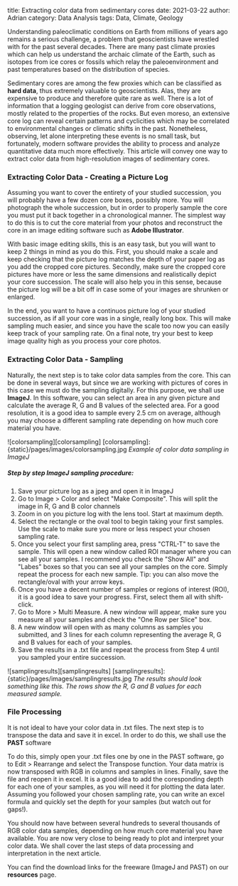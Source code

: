 title: Extracting color data from sedimentary cores
date: 2021-03-22
author: Adrian
category: Data Analysis
tags: Data, Climate, Geology

Understanding paleoclimatic conditions on Earth from millions of years ago remains a serious challenge, a problem that geoscientists have wrestled with for the past several decades. There are many past climate proxies which can help us understand the archaic climate of the Earth, such as isotopes from ice cores or fossils which relay the paleoenvironment and past temperatures based on the distribution of species. 

Sedimentary cores are among the few proxies which can be classified as **hard data**, thus extremely valuable to geoscientists. Alas, they are expensive to produce and therefore quite rare as well. There is a lot of information that a logging geologist can derive from core observations, mostly related to the properties of the rocks. But even moreso, an extensive core log can reveal certain patterns and cyclicities which may be correlated to environmental changes or climatic shifts in the past. Nonetheless, observing, let alone interpreting these events is no small task, but fortunately, modern software provides the ability to process and analyze quantitative data much more effectively. This article will convey one way to extract color data from high-resolution images of sedimentary cores.

### Extracting Color Data - Creating a Picture Log ### 

Assuming you want to cover the entirety of your studied succession, you will probably have a few dozen core boxes, possibly more. You will photograph the whole succession, but in order to properly sample the core you must put it back together in a chronological manner. The simplest way to do this is to cut the core material from your photos and reconstruct the core in an image editing software such as **Adobe Illustrator**. 

With basic image editing skills, this is an easy task, but you will want to keep 2 things in mind as you do this. First, you should make a scale and keep checking that the picture log matches the depth of your paper log as you add the cropped core pictures. Secondly, make sure the cropped core pictures have more or less the same dimensions and realistically depict your core succession. The scale will also help you in this sense, because the picture log will be a bit off in case some of your images are shrunken or enlarged. 

In the end, you want to have a continuos picture log of your studied succession, as if all your core was in a single, really long box. This will make sampling much easier, and since you have the scale too now you can easily keep track of your sampling rate. On a final note, try your best to keep image quality high as you process your core photos. 

### Extracting Color Data - Sampling ### 

Naturally, the next step is to take color data samples from the core. This can be done in several ways, but since we are working with pictures of cores in this case we must do the sampling digitally. For this purpose, we shall use **ImageJ**. In this software, you can select an area in any given picture and calculate the average R, G and B values of the selected area. For a good resolution, it is a good idea to sample every 2.5 cm on average, although you may choose a different sampling rate depending on how much core material you have.

![colorsampling][colorsampling]
[colorsampling]: {static}/pages/images/colorsampling.jpg
*Example of color data sampling in ImageJ*

##### Step by step ImageJ sampling procedure: #####

1. Save your picture log as a jpeg and open it in ImageJ
2. Go to Image > Color and select "Make Composite". This will split the image in R, G and B color channels
3. Zoom in on you picture log with the lens tool. Start at maximum depth.
4. Select the rectangle or the oval tool to begin taking your first samples. Use the scale to make sure you more or less respect your chosen sampling rate.
5. Once you select your first sampling area, press "CTRL-T" to save the sample. This will open a new window called ROI manager where you can see all your samples. I recommend you check the "Show All" and "Labes" boxes so that you can see all your samples on the core. Simply repeat the process for each new sample. 
Tip: you can also move the rectangle/oval with your arrow keys.
6. Once you have a decent number of samples or regions of interest (ROI), it is a good idea to save your progress. First, select them all with shift-click. 
7. Go to More > Multi Measure. A new window will appear, make sure you measure all your samples and check the "One Row per Slice" box. 
8. A new window will open with as many columns as samples you submitted, and 3 lines for each column representing the average R, G and B values for each of your samples.
9. Save the results in a .txt file and repeat the process from Step 4 until you sampled your entire succession.

![samplingresults][samplingresults]
[samplingresults]: {static}/pages/images/samplingresults.jpg
*The results should look something like this. The rows show the R, G and B values for each measured sample.*

### File Processing ###

It is not ideal to have your color data in .txt files. The next step is to transpose the data and save it in excel. In order to do this, we shall use the **PAST** software

To do this, simply open your .txt files one by one in the PAST software, go to Edit > Rearrange and select the Transpose function. Your data matrix is now transposed with RGB in columns and samples in lines. Finally, save the file and reopen it in excel. It is a good idea to add the coresponding depth for each one of your samples, as you will need it for plotting the data later. Assuming you followed your chosen sampling rate, you can write an excel formula and quickly set the depth for your samples (but watch out for gaps!).

You should now have between several hundreds to several thousands of RGB color data samples, depending on how much core material you have available. You are now very close to being ready to plot and interpret your color data. We shall cover the last steps of data processing and interpretation in the next article. 

You can find the download links for the freeware (ImageJ and PAST) on our **resources** page.



